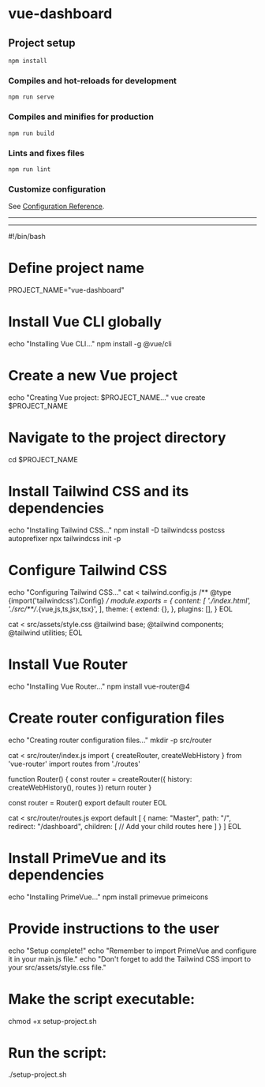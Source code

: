 # vue-dashboard

## Project setup
```
npm install
```

### Compiles and hot-reloads for development
```
npm run serve
```

### Compiles and minifies for production
```
npm run build
```

### Lints and fixes files
```
npm run lint
```

### Customize configuration
See [Configuration Reference](https://cli.vuejs.org/config/).

<hr><hr>

<be>

#!/bin/bash

# Define project name
PROJECT_NAME="vue-dashboard"

# Install Vue CLI globally
echo "Installing Vue CLI..."
npm install -g @vue/cli

# Create a new Vue project
echo "Creating Vue project: $PROJECT_NAME..."
vue create $PROJECT_NAME

# Navigate to the project directory
cd $PROJECT_NAME

# Install Tailwind CSS and its dependencies
echo "Installing Tailwind CSS..."
npm install -D tailwindcss postcss autoprefixer
npx tailwindcss init -p

# Configure Tailwind CSS
echo "Configuring Tailwind CSS..."
cat <<EOL > tailwind.config.js
/** @type {import('tailwindcss').Config} */
module.exports = {
  content: [
    './index.html',
    './src/**/*.{vue,js,ts,jsx,tsx}',
  ],
  theme: {
    extend: {},
  },
  plugins: [],
}
EOL

cat <<EOL > src/assets/style.css
@tailwind base;
@tailwind components;
@tailwind utilities;
EOL

# Install Vue Router
echo "Installing Vue Router..."
npm install vue-router@4

# Create router configuration files
echo "Creating router configuration files..."
mkdir -p src/router

cat <<EOL > src/router/index.js
import { createRouter, createWebHistory } from 'vue-router'
import routes from './routes'

function Router() {
  const router = createRouter({
    history: createWebHistory(),
    routes
  })
  return router
}

const router = Router()
export default router
EOL

cat <<EOL > src/router/routes.js
export default [
  {
    name: "Master",
    path: "/",
    redirect: "/dashboard",
    children: [
      // Add your child routes here
    ]
  }
]
EOL

# Install PrimeVue and its dependencies
echo "Installing PrimeVue..."
npm install primevue primeicons

# Provide instructions to the user
echo "Setup complete!"
echo "Remember to import PrimeVue and configure it in your main.js file."
echo "Don't forget to add the Tailwind CSS import to your src/assets/style.css file."



# Make the script executable:
chmod +x setup-project.sh

# Run the script:
./setup-project.sh
